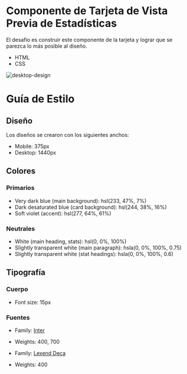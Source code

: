# Componente de Tarjeta de Vista Previa de Estadísticas

El desafío es construir este componente de la tarjeta y lograr que se parezca lo más posible al diseño.

- HTML
- CSS

![desktop-design](https://user-images.githubusercontent.com/112582420/188245178-a9c64253-7feb-4258-8eab-88e888626ee7.jpg)

# Guía de Estilo

## Diseño

Los diseños se crearon con los siguientes anchos:

- Mobile: 375px
- Desktop: 1440px

## Colores

### Primarios

- Very dark blue (main background): hsl(233, 47%, 7%)
- Dark desaturated blue (card background): hsl(244, 38%, 16%)
- Soft violet (accent): hsl(277, 64%, 61%)

### Neutrales

- White (main heading, stats): hsl(0, 0%, 100%)
- Slightly transparent white (main paragraph): hsla(0, 0%, 100%, 0.75)
- Slightly transparent white (stat headings): hsla(0, 0%, 100%, 0.6)

## Tipografía

### Cuerpo

- Font size: 15px

### Fuentes

- Family: [Inter](https://fonts.google.com/specimen/Inter)
- Weights: 400, 700

- Family: [Lexend Deca](https://fonts.google.com/specimen/Lexend+Deca)
- Weights: 400

